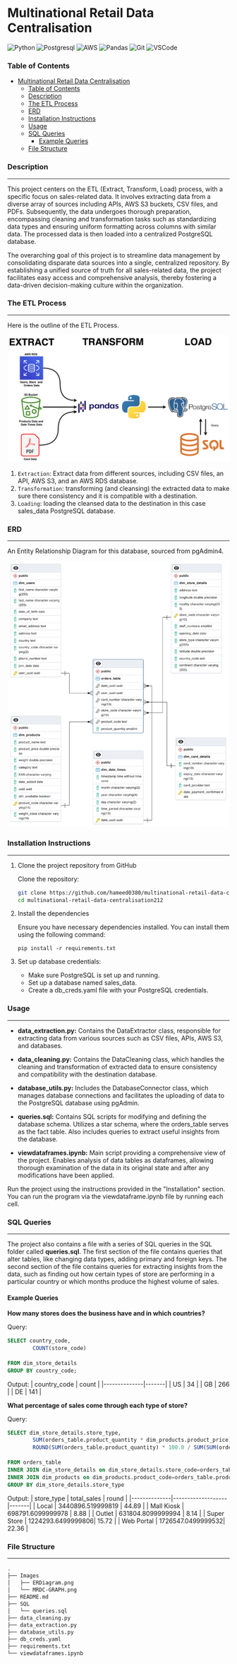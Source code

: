  # Multinational Retail Data Centralisation

![Python](https://img.shields.io/badge/Python-FFD43B?style=for-the-badge&logo=python&logoColor=blue) ![Postgresql](https://img.shields.io/badge/PostgreSQL-316192?style=for-the-badge&logo=postgresql&logoColor=white) ![AWS](https://img.shields.io/badge/Amazon_AWS-FF9900?style=for-the-badge&logo=amazonaws&logoColor=white) ![Pandas](https://img.shields.io/badge/pandas-%23150458.svg?style=for-the-badge&logo=pandas&logoColor=white)  ![Git](https://img.shields.io/badge/GIT-E44C30?style=for-the-badge&logo=git&logoColor=white) ![VSCode](	https://img.shields.io/badge/VSCode-0078D4?style=for-the-badge&logo=visual%20studio%20code&logoColor=white)</div>

### Table of Contents
- [Multinational Retail Data Centralisation](#multinational-retail-data-centralisation)
    - [Table of Contents](#table-of-contents)
    - [Description](#description)
    - [The ETL Process](#the-etl-process)
    - [ERD](#erd)
    - [Installation Instructions](#installation-instructions)
    - [Usage](#usage)
    - [SQL Queries](#sql-queries)
      - [Example Queries](#example-queries)
    - [File Structure](#file-structure)

### Description
***
This project centers on the ETL (Extract, Transform, Load) process, with a specific focus on sales-related data. It involves extracting data from a diverse array of sources including APIs, AWS S3 buckets, CSV files, and PDFs. Subsequently, the data undergoes thorough preparation, encompassing cleaning and transformation tasks such as standardizing data types and ensuring uniform formatting across columns with similar data. The processed data is then loaded into a centralized PostgreSQL database.

The overarching goal of this project is to streamline data management by consolidating disparate data sources into a single, centralized repository. By establishing a unified source of truth for all sales-related data, the project facilitates easy access and comprehensive analysis, thereby fostering a data-driven decision-making culture within the organization.


### The ETL Process
***
Here is the outline of the ETL Process.<br>

![Overview of Project](Images/MRDC-GRAPH.png)

1. `Extraction`: Extract data from different sources, including CSV files, an API, AWS S3, and an AWS RDS database.
2. `Transformation`: transforming (and cleansing) the extracted data to make sure there consistency and it is compatible with a destination.
3. `Loading`: loading the cleansed data to the destination in this case sales_data PostgreSQL database.

### ERD
***
An Entity Relationship Diagram for this database, sourced from pgAdmin4.<br>

![Entity Relationship Diagram of Database](Images/ERDiagram.png)

### Installation Instructions
***
1. Clone the project repository from GitHub

   Clone the repository:

   ``` bash
   git clone https://github.com/hameed0380/multinational-retail-data-centralisation212.git
   cd multinational-retail-data-centralisation212
   ```
2. Install the dependencies

   Ensure you have necessary dependencies installed. You can install them using the following command:
   ```
   pip install -r requirements.txt
   ```
3. Set up database credentials:
   - Make sure PostgreSQL is set up and running.
   - Set up a database named sales_data.
   - Create a db_creds.yaml file with your PostgreSQL credentials.
  
### Usage
***
- **data_extraction.py:** Contains the DataExtractor class, responsible for extracting data from various sources such as CSV files, APIs, AWS S3, and databases.

- **data_cleaning.py:** Contains the DataCleaning class, which handles the cleaning and transformation of extracted data to ensure consistency and compatibility with the destination database.

- **database_utils.py:** Includes the DatabaseConnector class, which manages database connections and facilitates the uploading of data to the PostgreSQL database using pgAdmin.

- **queries.sql:** Contains SQL scripts for modifying and defining the database schema. Utilizes a star schema, where the orders_table serves as the fact table. Also includes queries to extract useful insights from the database.

- **viewdataframes.ipynb:** Main script providing a comprehensive view of the project. Enables analysis of data tables as dataframes, allowing thorough examination of the data in its original state and after any modifications have been applied.


Run the project using the instructions provided in the "Installation" section.
You can run the program via the viewdataframe.ipynb file by running each cell.

### SQL Queries
***
The project also contains a file with a series of SQL queries in the SQL folder called **queries.sql**. The first section of the file contains queries that alter tables, like changing data types, adding primary and foreign keys. The second section of the file contains queries for extracting insights from the data, such as finding out how certain types of store are performing in a particular country or which months produce the highest volume of sales.

#### Example Queries
**How many stores does the business have and in which countries?**

Query:
```sql
SELECT country_code,
        COUNT(store_code)

FROM dim_store_details
GROUP BY country_code;
```

Output:
| country_code | count |
|--------------|-------|
| US           | 34    |
| GB           | 266   |
| DE           | 141   |


**What percentage of sales come through each type of store?**

Query:
```sql
SELECT dim_store_details.store_type,
        SUM(orders_table.product_quantity * dim_products.product_price) AS total_sales,
        ROUND(SUM(orders_table.product_quantity) * 100.0 / SUM(SUM(orders_table.product_quantity)) OVER (), 2) 

FROM orders_table
INNER JOIN dim_store_details on dim_store_details.store_code=orders_table.store_code
INNER JOIN dim_products on dim_products.product_code=orders_table.product_code
GROUP BY dim_store_details.store_type
```

Output:
| store_type   | total_sales       | round |
|--------------|-------------------|-------|
| Local        | 3440896.519999819 | 44.89 |
| Mall Kiosk   | 698791.6099999978 | 8.88  |
| Outlet       | 631804.8099999994 | 8.14  |
| Super Store  | 1224293.6499999806| 15.72 |
| Web Portal   | 1726547.0499999532| 22.36 |



### File Structure
***
    .
    ├── Images
    │   ├── ERDiagram.png
    │   └── MRDC-GRAPH.png
    ├── README.md
    ├── SQL
    │   └── queries.sql
    ├── data_cleaning.py
    ├── data_extraction.py
    ├── database_utils.py
    ├── db_creds.yaml
    ├── requirements.txt
    └── viewdataframes.ipynb

